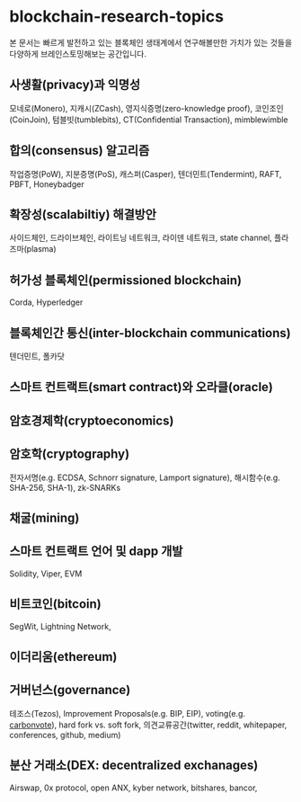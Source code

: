 # blockchain-research-topics

본 문서는 빠르게 발전하고 있는 블록체인 생태계에서 연구해볼만한 가치가 있는 것들을 다양하게 브레인스토밍해보는 공간입니다.

## 사생활(privacy)과 익명성
모네로(Monero), 지캐시(ZCash), 영지식증명(zero-knowledge proof), 코인조인(CoinJoin), 텀블빗(tumblebits), CT(Confidential Transaction), mimblewimble

## 합의(consensus) 알고리즘
작업증명(PoW), 지분증명(PoS), 캐스퍼(Casper), 텐더민트(Tendermint), RAFT, PBFT, Honeybadger

## 확장성(scalabiltiy) 해결방안
사이드체인, 드라이브체인, 라이트닝 네트워크, 라이덴 네트워크, state channel, 플라즈마(plasma)

## 허가성 블록체인(permissioned blockchain)
Corda, Hyperledger

## 블록체인간 통신(inter-blockchain communications)
텐더민트, 폴카닷

## 스마트 컨트랙트(smart contract)와 오라클(oracle)

## 암호경제학(cryptoeconomics)

## 암호학(cryptography)
전자서명(e.g. ECDSA, Schnorr signature, Lamport signature), 해시함수(e.g. SHA-256, SHA-1), zk-SNARKs

## 채굴(mining)

## 스마트 컨트랙트 언어 및 dapp 개발
Solidity, Viper, EVM

## 비트코인(bitcoin)
SegWit, Lightning Network, 

## 이더리움(ethereum)

## 거버넌스(governance)
테조스(Tezos), Improvement Proposals(e.g. BIP, EIP), voting(e.g. [carbonvote](http://carbonvote.com/)), hard fork vs. soft fork, 의견교류공간(twitter, reddit, whitepaper, conferences, github, medium)

## 분산 거래소(DEX: decentralized exchanages)
Airswap, 0x protocol, open ANX, kyber network, bitshares, bancor, 
